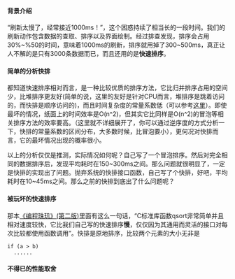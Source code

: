 #### 背景介绍
“刷新太慢了，经常接近1000ms！”，这个困惑持续了相当长的一段时间。我们的刷新动作包含数据的查取、排序以及界面绘制。经过排查发现，排序会占用30%\~%50的时间，意味着1000ms的刷新，排序就用掉了300\~500ms，真正让人不解的是只有3000条数据而已，而且还用的是**快速排序**。

#### 简单的分析快排
都知道快速排序相对而言，是一种比较优质的排序方法，它比归并排序占用的空间少，比堆排序更友好(简单的说，这里的友好是针对CPU而言，堆排序是跳着访问的，而快排是顺序访问的)，而且时间复杂度的常量系数低（可以参考[这里](http://mindhacks.cn/2008/06/13/why-is-quicksort-so-quick/)）。即使最坏的情况，纸面上的时间效率是O(n^2)，但其实它比同样是O(n^2)的冒泡等相关排序方法的效率要高。（这里就不详细展开了，你可以通过逆序度的方式分析一下，快排的常量系数的区间分布，大多数时候，比冒泡要小），更何况对快排而言，它的最坏情况出现的概率很小。

以上的分析仅仅是推测，实际情况如何呢？自己写了一个冒泡排序。然后对完全相同的数据排序后，发现平均耗时在150\~300ms之间。那么问题就很明显了，一定是快排的实现出了问题。抛弃系统的快排接口函数，自己写了个快排，好吧，平均耗时在10\~45ms之间。那么之前的快排到底出了什么问题呢？

#### 被玩坏的快速排序
那本[《编程珠玑》(第二版)](https://book.douban.com/subject/3227098/)里面有这么一句话，“C标准库函数qsort非常简单并且相对速度较快，它比我们自己写的快速排序**慢**，仅仅因为其通用而灵活的接口对每次比较都使用函数调用”。快排是原地排序，比较两个元素的大小无非是
  
    if (a > b)
      ......

#### 不得已的性能取舍
